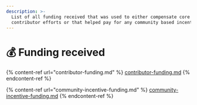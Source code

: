 ```yaml
---
description: >-
  List of all funding received that was used to either compensate core
  contributor efforts or that helped pay for any community based incentives
---
```


# 💰 Funding received

{% content-ref url="contributor-funding.md" %}
[contributor-funding.md](contributor-funding.md)
{% endcontent-ref %}

{% content-ref url="community-incentive-funding.md" %}
[community-incentive-funding.md](community-incentive-funding.md)
{% endcontent-ref %}
